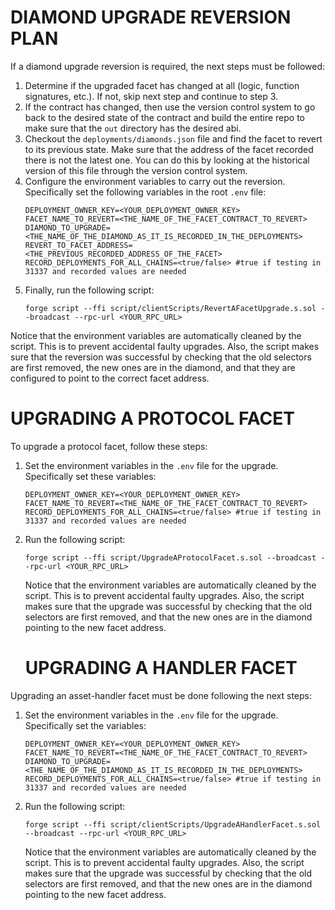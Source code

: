 # DIAMOND UPGRADE REVERSION PLAN

If a diamond upgrade reversion is required, the next steps must be followed:

1. Determine if the upgraded facet has changed at all (logic, function signatures, etc.). If not, skip next step and continue to step 3.
2. If the contract has changed, then use the version control system to go back to the desired state of the contract and build the entire repo to make sure that the `out` directory has the desired abi.
3. Checkout the `deployments/diamonds.json` file and find the facet to revert to its previous state. Make sure that the address of the facet recorded there is not the latest one. You can do this by looking at the historical version of this file through the version control system.
4. Configure the environment variables to carry out the reversion. Specifically set the following variables in the root `.env` file:
    ```
    DEPLOYMENT_OWNER_KEY=<YOUR_DEPLOYMENT_OWNER_KEY>
    FACET_NAME_TO_REVERT=<THE_NAME_OF_THE_FACET_CONTRACT_TO_REVERT>
    DIAMOND_TO_UPGRADE=<THE_NAME_OF_THE_DIAMOND_AS_IT_IS_RECORDED_IN_THE_DEPLOYMENTS>
    REVERT_TO_FACET_ADDRESS=<THE_PREVIOUS_RECORDED_ADDRESS_OF_THE_FACET>
    RECORD_DEPLOYMENTS_FOR_ALL_CHAINS=<true/false> #true if testing in 31337 and recorded values are needed
    ```
4. Finally, run the following script:
    ```
    forge script --ffi script/clientScripts/RevertAFacetUpgrade.s.sol --broadcast --rpc-url <YOUR_RPC_URL>
    ```

Notice that the environment variables are automatically cleaned by the script. This is to prevent accidental faulty upgrades. Also, the script makes sure that the reversion was successful by checking that the old selectors are first removed, the new ones are in the diamond, and that they are configured to point to the correct facet address.


# UPGRADING A PROTOCOL FACET

To upgrade a protocol facet, follow these steps:

1. Set the environment variables in the `.env` file for the upgrade. Specifically set these variables:

    ```
    DEPLOYMENT_OWNER_KEY=<YOUR_DEPLOYMENT_OWNER_KEY>
    FACET_NAME_TO_REVERT=<THE_NAME_OF_THE_FACET_CONTRACT_TO_REVERT>
    RECORD_DEPLOYMENTS_FOR_ALL_CHAINS=<true/false> #true if testing in 31337 and recorded values are needed
    ```
2. Run the following script:
    ```
    forge script --ffi script/UpgradeAProtocolFacet.s.sol --broadcast --rpc-url <YOUR_RPC_URL>
    ```

    Notice that the environment variables are automatically cleaned by the script. This is to prevent accidental faulty upgrades. Also, the script makes sure that the upgrade was successful by checking that the old selectors are first removed, and that the new ones are in the diamond pointing to the new facet address.

    # UPGRADING A HANDLER FACET

Upgrading an asset-handler facet must be done following the next steps:

1. Set the environment variables in the `.env` file for the upgrade. Specifically set the variables:

    ```
    DEPLOYMENT_OWNER_KEY=<YOUR_DEPLOYMENT_OWNER_KEY>
    FACET_NAME_TO_REVERT=<THE_NAME_OF_THE_FACET_CONTRACT_TO_REVERT>
    DIAMOND_TO_UPGRADE=<THE_NAME_OF_THE_DIAMOND_AS_IT_IS_RECORDED_IN_THE_DEPLOYMENTS>
    RECORD_DEPLOYMENTS_FOR_ALL_CHAINS=<true/false> #true if testing in 31337 and recorded values are needed
    ```
2. Run the following script:
    ```
    forge script --ffi script/clientScripts/UpgradeAHandlerFacet.s.sol --broadcast --rpc-url <YOUR_RPC_URL>
    ```

    Notice that the environment variables are automatically cleaned by the script. This is to prevent accidental faulty upgrades. Also, the script makes sure that the upgrade was successful by checking that the old selectors are first removed, and that the new ones are in the diamond pointing to the new facet address.